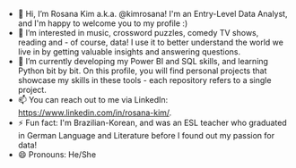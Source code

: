 - 👋 Hi, I’m Rosana Kim a.k.a. @kimrosana! I'm an Entry-Level Data Analyst, and I'm happy to welcome you to my profile :)
- 👀 I’m interested in music, crossword puzzles, comedy TV shows, reading and - of course, data! I use it to better understand the world we live in by getting valuable insights and answering questions.
- 🌱 I’m currently developing my Power BI and SQL skills, and learning Python bit by bit. On this profile, you will find personal projects that showcase my skills in these tools - each repository refers to a single project.
- 📫 You can reach out to me via LinkedIn: https://www.linkedin.com/in/rosana-kim/.
- ⚡ Fun fact: I'm Brazilian-Korean, and was an ESL teacher who graduated in German Language and Literature before I found out my passion for data!
- 😄 Pronouns: He/She

<!---
kimrosana/kimrosana is a ✨ special ✨ repository because its `README.md` (this file) appears on your GitHub profile.
You can click the Preview link to take a look at your changes.
--->
